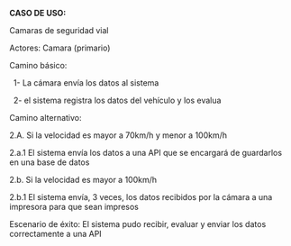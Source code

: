 ﻿**CASO DE USO:** 

Camaras de seguridad vial

Actores: Camara (primario)

Camino básico:

` `1-  La cámara envía los datos al sistema

` `2- el sistema registra los datos del vehículo y los evalua

Camino alternativo:

2\.A. Si la velocidad es mayor a 70km/h y menor a 100km/h

2\.a.1 El sistema envía los datos a una API que se encargará de guardarlos en una base de datos

2\.b. Si la velocidad es mayor a 100km/h 

2\.b.1 El sistema envía, 3 veces, los datos recibidos por la cámara a una impresora para que sean impresos

Escenario de éxito: El sistema pudo recibir, evaluar y enviar los datos correctamente a una API

